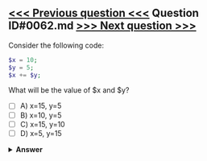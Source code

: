 [<<< Previous question <<<](0061.md)   Question ID#0062.md   [>>> Next question >>>](0063.md)
---

Consider the following code:

```php
$x = 10;
$y = 5;
$x += $y;
```
What will be the value of $x and $y?

- [ ] A) x=15, y=5
- [ ] B) x=10, y=5
- [ ] C) x=15, y=10
- [ ] D) x=5, y=15

<details><summary><b>Answer</b></summary>
<p>
  Answer: <strong>A</strong>
</p>
</details>
